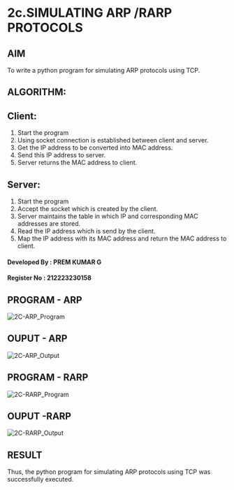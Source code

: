 # 2c.SIMULATING ARP /RARP PROTOCOLS
## AIM
To write a python program for simulating ARP protocols using TCP.
## ALGORITHM:
## Client:
1. Start the program
2. Using socket connection is established between client and server.
3. Get the IP address to be converted into MAC address.
4. Send this IP address to server.
5. Server returns the MAC address to client.
## Server:
1. Start the program
2. Accept the socket which is created by the client.
3. Server maintains the table in which IP and corresponding MAC addresses are
stored.
4. Read the IP address which is send by the client.
5. Map the IP address with its MAC address and return the MAC address to client.


#### Developed By : PREM KUMAR G
#### Register No : 212223230158


## PROGRAM - ARP
![2C-ARP_Program](https://github.com/user-attachments/assets/7b04e041-a7eb-47cb-b13a-33447b3c2680)

## OUPUT - ARP
![2C-ARP_Output](https://github.com/user-attachments/assets/cfadc132-790b-44c9-a544-7cfe11b7136f)

## PROGRAM - RARP
![2C-RARP_Program](https://github.com/user-attachments/assets/83d314e2-4ac1-4027-8f05-4a036407da95)

## OUPUT -RARP
![2C-RARP_Output](https://github.com/user-attachments/assets/4b5a4f4b-7688-4172-912c-6cfbeb96ec1b)

## RESULT
Thus, the python program for simulating ARP protocols using TCP was successfully 
executed.
